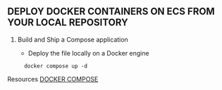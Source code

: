 ## DEPLOY DOCKER CONTAINERS ON ECS FROM YOUR LOCAL REPOSITORY 

1. Build and Ship a Compose application

   - Deploy the file locally on a Docker engine
   ```
     docker compose up -d
   ```
     









Resources
[DOCKER COMPOSE](https://www.docker.com/blog/docker-compose-from-local-to-amazon-ecs/#:~:text=For%20deploying%20a%20Compose%20file,of%20Docker%20Compose%20should%20work.)
